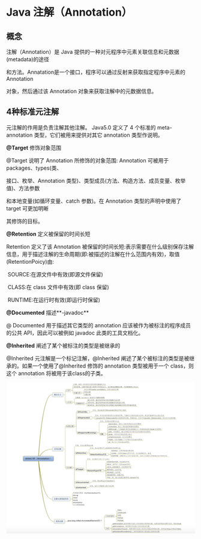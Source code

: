 # Java 注解（Annotation）

## 概念

注解（Annotation）是 Java 提供的一种对元程序中元素关联信息和元数据(metadata)的途径

和方法。Annatation是一个接口，程序可以通过反射来获取指定程序中元素的 Annotation

对象，然后通过该 Annotation 对象来获取注解中的元数据信息。



## 4种标准元注解

元注解的作用是负责注解其他注解。 Java5.0 定义了 4 个标准的 meta-annotation 类型，它们被用来提供对其它 annotation 类型作说明。

**@Target** 修饰对象范围

@Target 说明了 Annotation 所修饰的对象范围: Annotation 可被用于 packages、types(类、

接口、枚举、Annotation 类型)、类型成员(方法、构造方法、成员变量、枚举值)、方法参数

和本地变量(如循环变量、catch 参数)。在 Annotation 类型的声明中使用了 target 可更加明晰

其修饰的目标。

**@Retention** 定义被保留的时间长短

Retention 定义了该 Annotation 被保留的时间长短:表示需要在什么级别保存注解信息，用于描述注解的生命周期(即:被描述的注解在什么范围内有效)，取值(RetentionPoicy)由:

​	SOURCE:在源文件中有效(即源文件保留)

​	CLASS:在 class 文件中有效(即 class 保留)

​	RUNTIME:在运行时有效(即运行时保留)

**@Documented** 描述**-javadoc**

@ Documented 用于描述其它类型的 annotation 应该被作为被标注的程序成员的公共 API，因此可以被例如 javadoc 此类的工具文档化。

**@Inherited** 阐述了某个被标注的类型是被继承的

@Inherited 元注解是一个标记注解，@Inherited 阐述了某个被标注的类型是被继承的。如果一个使用了@Inherited 修饰的 annotation 类型被用于一个 class，则这个 annotation 将被用于该class的子类。

![image-20200302232621665](images/java_annotation.png)



